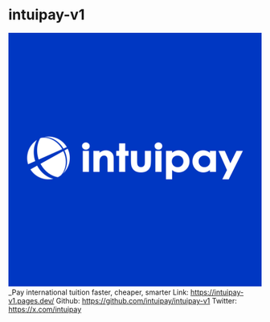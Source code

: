# intuipay-v1

![logo](./images/intuipay-blue.png)
_Pay international tuition faster, cheaper, smarter
Link: https://intuipay-v1.pages.dev/
Github: https://github.com/intuipay/intuipay-v1
Twitter: https://x.com/intuipay
